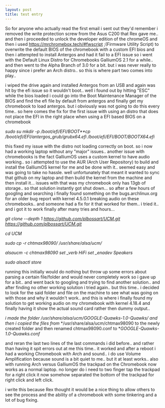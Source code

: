 ```yaml
---
layout: post
title: test entry
---
```


So for anyone who actually read the first email i sent out they'd remember
i removed the write protection screw from the Asus C200 that Rex gave me..
and then i proceeded to unlock the developer edition of the chromeOS and
then i used https://mrchromebox.tech/#fwscript ;(Firmware Utility Script) to
overwrite the default BIOS of the chromebook with a custom EFI bios and
then i attempted to install Antergos and had it fail to a EFI issue so i
went with the Default Linux Distro for Chromebooks GalliumOS 2.1 for a
while.. and then went to the Alpha Branch of 3.0 for a bit. but i was never
really to happy since i prefer an Arch distro.. so this is where part two
comes into play..

i wiped the drive again and installed Antergos from an USB and again was
hit by the efi issue so it wouldn't boot.. well i found out by hitting
"ESC" while the bios loaded i could go into the Boot Maintenance Manager of
the BIOS and find the efi file by default from antergos and finally get my
chromebook to load antergos. but i obviously was not going to do this every
time.. so here comes the fix for the first issue with using an distro that
does not place the EFI in the right place when using a EFI based BIOS on a
chromebook


*sudo su*
*mkdir -p /boot/efi/EFI/BOOT**cp /boot/efi/EFI/antergos_grub/grubx64.efi
/boot/efi/EFI/BOOT/BOOTX64.efi*


this fixed my issue with the distro not loading correctly on boot. so i now
had a working laptop without any "major" issues.. another issue with
chromebooks is the fact GalliumOS uses a custom kernel to have audio
working.. so i attempted to use the AUR (Arch User Repository) to build and
install the GalliumOS kernel for me and be done with it.. seemed easy and
was going to take no hassle. well unfortunately that meant it wanted to
sync that github on my laptop and then build the kernel from the machine
and then install it... issues with that was my chromebook only has 13gb of
storage.. so that solution instantly got shut down... so after a few hours
of googling and searching i finally found something on the
bugs.archlinux.org  for an older bug report with kernel 4.5.0.1 breaking
audio on these chromebooks.. and someone had a fix for it that worked for
them..  i tried it.. and i got it to work finally after many tries and
hours...


*git clone --depth 1 https://github.com/plbossart/UCM.git
<https://github.com/plbossart/UCM.git>*

*cd UCM*

*sudo cp -r chtmax98090/ /usr/share/alsa/ucm/*

*alsaucm -c chtmax98090 set _verb HiFi set _enadev Speakers*

*sudo alsactl store*


running this initially would do nothing but throw up some errors about
parsing a certain file/folder and would never completely work so i gave up
for a bit.. and went back to googling and trying to find another solution..
and after finding no other working solution i tried again.. but this time..
i decided to look for the said folder and file on the machine to see what
was going on with those and why it wouldn't work.. and this is where i
finally found my solution to get working audio on my chromebook with kernel
4.18.4 and finally having it show the actual sound card rather then dummy
output..


*i made the folder*
*/usr/share/alsa/ucm/GOOGLE-Quawks-1.0-Quawks/*
*and then i copied the files from*
*/usr/share/alsa/ucm/chtmax98090 to the newly created folder and then
renamed chtmax98090.conf to **GOOGLE-Quawks-1.0-Quawks.conf*


and reran the last two lines of the last commands i did before.. and rather
than having it spit errors out at me this time.. it worked and after a
reboot i had a working Chromebook with Arch and sound.. i do use Volume
Amplification because sound is a bit quiet to me.. but it at least works..
also with running Arch versus GalliumOS the trackpad on the Chromebook now
works as a normal laptop. no longer do i need to two finger tap the
trackpad for a right click it now somehow separated the bottom of the
trackpad for right click and left click.

i write this because Rex thought it would be a nice thing to allow others
to see the process and the ability of a chromebook with some tinkering and
a lot of bug fixing.
